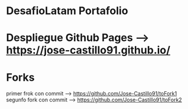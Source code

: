 # DesafioLatam Portafolio
# Despliegue Github Pages --> https://jose-castillo91.github.io/

# Forks
primer frok con commit --> https://github.com/Jose-Castillo91/toFork1
segunfo fork con commit --> https://github.com/Jose-Castillo91/toFork2
